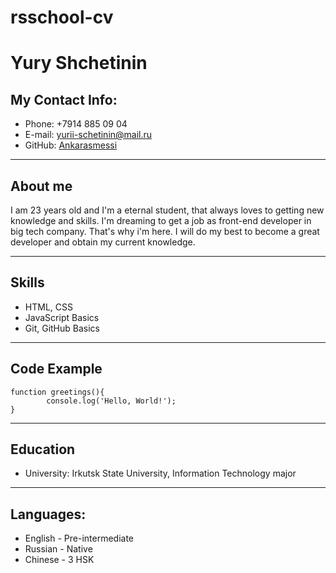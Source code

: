 # rsschool-cv
# Yury Shchetinin
## My Contact Info:
* Phone: +7914 885 09 04
* E-mail: yurii-schetinin@mail.ru
* GitHub: [Ankarasmessi](https://github.com/Ankarasmessi)
***

## About me
I am 23 years old and I'm a eternal student, that always loves to getting new knowledge and skills. 
I'm dreaming to get a job as front-end developer in big tech company.
That's why i'm here. I will do my best to become a great developer and obtain my current knowledge.
***
## Skills
* HTML, CSS
* JavaScript Basics
* Git, GitHub Basics
***
## Code Example 
```
function greetings(){
        console.log('Hello, World!');
}
```
***
## Education
* University: Irkutsk State University, Information Technology major
 
***
## Languages:
* English - Pre-intermediate
* Russian - Native
* Chinese - 3 HSK